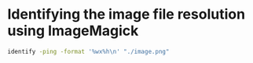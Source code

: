# Identifying the image file resolution using ImageMagick

```sh
identify -ping -format '%wx%h\n' "./image.png"
```
